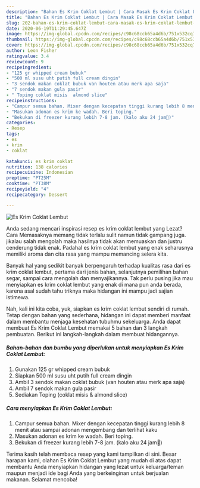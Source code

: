 ```yaml
---
description: "Bahan Es Krim Coklat Lembut | Cara Masak Es Krim Coklat Lembut Yang Enak dan Simpel"
title: "Bahan Es Krim Coklat Lembut | Cara Masak Es Krim Coklat Lembut Yang Enak dan Simpel"
slug: 202-bahan-es-krim-coklat-lembut-cara-masak-es-krim-coklat-lembut-yang-enak-dan-simpel
date: 2020-06-19T11:29:45.647Z
image: https://img-global.cpcdn.com/recipes/c98c68ccb65a4d6b/751x532cq70/es-krim-coklat-lembut-foto-resep-utama.jpg
thumbnail: https://img-global.cpcdn.com/recipes/c98c68ccb65a4d6b/751x532cq70/es-krim-coklat-lembut-foto-resep-utama.jpg
cover: https://img-global.cpcdn.com/recipes/c98c68ccb65a4d6b/751x532cq70/es-krim-coklat-lembut-foto-resep-utama.jpg
author: Leon Fisher
ratingvalue: 3.4
reviewcount: 9
recipeingredient:
- "125 gr whipped cream bubuk"
- "500 ml susu uht putih full cream dingin"
- "3 sendok makan coklat bubuk van houten atau merk apa saja"
- "7 sendok makan gula pasir"
- " Toping coklat misis  almond slice"
recipeinstructions:
- "Campur semua bahan. Mixer dengan kecepatan tinggi kurang lebih 8 menit atau sampai adonan mengembang dan terlihat kaku"
- "Masukan adonan es krim ke wadah. Beri toping."
- "Bekukan di freezer kurang lebih 7-8 jam. (kalo aku 24 jam🤭)"
categories:
- Resep
tags:
- es
- krim
- coklat

katakunci: es krim coklat 
nutrition: 138 calories
recipecuisine: Indonesian
preptime: "PT25M"
cooktime: "PT38M"
recipeyield: "4"
recipecategory: Dessert

---
```



![Es Krim Coklat Lembut](https://img-global.cpcdn.com/recipes/c98c68ccb65a4d6b/751x532cq70/es-krim-coklat-lembut-foto-resep-utama.jpg)

Anda sedang mencari inspirasi resep es krim coklat lembut yang Lezat? Cara Memasaknya memang tidak terlalu sulit namun tidak gampang juga. jikalau salah mengolah maka hasilnya tidak akan memuaskan dan justru cenderung tidak enak. Padahal es krim coklat lembut yang enak seharusnya memiliki aroma dan cita rasa yang mampu memancing selera kita.

Banyak hal yang sedikit banyak berpengaruh terhadap kualitas rasa dari es krim coklat lembut, pertama dari jenis bahan, selanjutnya pemilihan bahan segar, sampai cara mengolah dan menyajikannya. Tak perlu pusing jika mau menyiapkan es krim coklat lembut yang enak di mana pun anda berada, karena asal sudah tahu triknya maka hidangan ini mampu jadi sajian istimewa.




Nah, kali ini kita coba, yuk, siapkan es krim coklat lembut sendiri di rumah. Tetap dengan bahan yang sederhana, hidangan ini dapat memberi manfaat dalam membantu menjaga kesehatan tubuhmu sekeluarga. Anda dapat membuat Es Krim Coklat Lembut memakai 5 bahan dan 3 langkah pembuatan. Berikut ini langkah-langkah dalam membuat hidangannya.

<!--inarticleads1-->

##### Bahan-bahan dan bumbu yang diperlukan untuk menyiapkan Es Krim Coklat Lembut:

1. Gunakan 125 gr whipped cream bubuk
1. Siapkan 500 ml susu uht putih full cream dingin
1. Ambil 3 sendok makan coklat bubuk (van houten atau merk apa saja)
1. Ambil 7 sendok makan gula pasir
1. Sediakan  Toping (coklat misis &amp; almond slice)




<!--inarticleads2-->

##### Cara menyiapkan Es Krim Coklat Lembut:

1. Campur semua bahan. Mixer dengan kecepatan tinggi kurang lebih 8 menit atau sampai adonan mengembang dan terlihat kaku
1. Masukan adonan es krim ke wadah. Beri toping.
1. Bekukan di freezer kurang lebih 7-8 jam. (kalo aku 24 jam🤭)




Terima kasih telah membaca resep yang kami tampilkan di sini. Besar harapan kami, olahan Es Krim Coklat Lembut yang mudah di atas dapat membantu Anda menyiapkan hidangan yang lezat untuk keluarga/teman maupun menjadi ide bagi Anda yang berkeinginan untuk berjualan makanan. Selamat mencoba!
